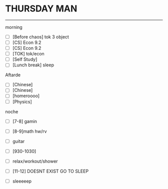 # THURSDAY MAN
---
morning
- [ ] [Before chaos] tok 3 object
- [ ] [CS] Econ 9.2
- [ ] [CS] Econ 9.2
- [ ] [TOK] tok/econ
- [ ] [Self Study] 
- [ ] [Lunch break] sleep

Aftarde
- [ ] [Chinese] 
- [ ] [Chinese] 
- [ ] [homeroooo] 
- [ ] [Physics] 

noche
- [ ] [7-8] gamin
- [ ] [8-9]math hw/rv
- [ ] guitar
- [ ] [930-1030] 
- [ ] relax/workout/shower
- [ ] [11-12] DOESNT EXIST GO TO SLEEP
- [ ] sleeeeep

